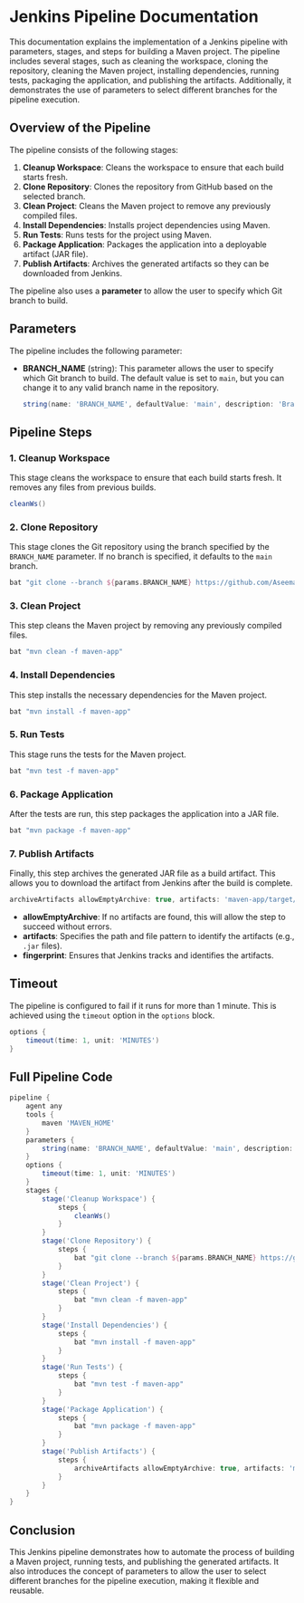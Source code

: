 
# Jenkins Pipeline Documentation

This documentation explains the implementation of a Jenkins pipeline with parameters, stages, and steps for building a Maven project. The pipeline includes several stages, such as cleaning the workspace, cloning the repository, cleaning the Maven project, installing dependencies, running tests, packaging the application, and publishing the artifacts. Additionally, it demonstrates the use of parameters to select different branches for the pipeline execution.

## Overview of the Pipeline

The pipeline consists of the following stages:

1. **Cleanup Workspace**: Cleans the workspace to ensure that each build starts fresh.
2. **Clone Repository**: Clones the repository from GitHub based on the selected branch.
3. **Clean Project**: Cleans the Maven project to remove any previously compiled files.
4. **Install Dependencies**: Installs project dependencies using Maven.
5. **Run Tests**: Runs tests for the project using Maven.
6. **Package Application**: Packages the application into a deployable artifact (JAR file).
7. **Publish Artifacts**: Archives the generated artifacts so they can be downloaded from Jenkins.

The pipeline also uses a **parameter** to allow the user to specify which Git branch to build.

## Parameters

The pipeline includes the following parameter:

- **BRANCH_NAME** (string): This parameter allows the user to specify which Git branch to build. The default value is set to `main`, but you can change it to any valid branch name in the repository.

  ```groovy
  string(name: 'BRANCH_NAME', defaultValue: 'main', description: 'Branch to build')
  ```

## Pipeline Steps

### 1. Cleanup Workspace

This stage cleans the workspace to ensure that each build starts fresh. It removes any files from previous builds.

```groovy
cleanWs()
```

### 2. Clone Repository

This stage clones the Git repository using the branch specified by the `BRANCH_NAME` parameter. If no branch is specified, it defaults to the `main` branch.

```groovy
bat "git clone --branch ${params.BRANCH_NAME} https://github.com/Aseemakram19/maven-app.git"
```

### 3. Clean Project

This step cleans the Maven project by removing any previously compiled files.

```groovy
bat "mvn clean -f maven-app"
```

### 4. Install Dependencies

This step installs the necessary dependencies for the Maven project.

```groovy
bat "mvn install -f maven-app"
```

### 5. Run Tests

This stage runs the tests for the Maven project.

```groovy
bat "mvn test -f maven-app"
```

### 6. Package Application

After the tests are run, this step packages the application into a JAR file.

```groovy
bat "mvn package -f maven-app"
```

### 7. Publish Artifacts

Finally, this step archives the generated JAR file as a build artifact. This allows you to download the artifact from Jenkins after the build is complete.

```groovy
archiveArtifacts allowEmptyArchive: true, artifacts: 'maven-app/target/*.jar', fingerprint: true
```

- **allowEmptyArchive**: If no artifacts are found, this will allow the step to succeed without errors.
- **artifacts**: Specifies the path and file pattern to identify the artifacts (e.g., `.jar` files).
- **fingerprint**: Ensures that Jenkins tracks and identifies the artifacts.

## Timeout

The pipeline is configured to fail if it runs for more than 1 minute. This is achieved using the `timeout` option in the `options` block.

```groovy
options {
    timeout(time: 1, unit: 'MINUTES')
}
```

## Full Pipeline Code

```groovy
pipeline {
    agent any
    tools {
        maven 'MAVEN_HOME'
    }
    parameters {
        string(name: 'BRANCH_NAME', defaultValue: 'main', description: 'Branch to build')
    }
    options {
        timeout(time: 1, unit: 'MINUTES')
    }
    stages {
        stage('Cleanup Workspace') {
            steps {
                cleanWs()
            }
        }
        stage('Clone Repository') {
            steps {
                bat "git clone --branch ${params.BRANCH_NAME} https://github.com/Aseemakram19/maven-app.git"
            }
        }
        stage('Clean Project') {
            steps {
                bat "mvn clean -f maven-app"
            }
        }
        stage('Install Dependencies') {
            steps {
                bat "mvn install -f maven-app"
            }
        }
        stage('Run Tests') {
            steps {
                bat "mvn test -f maven-app"
            }
        }
        stage('Package Application') {
            steps {
                bat "mvn package -f maven-app"
            }
        }
        stage('Publish Artifacts') {
            steps {
                archiveArtifacts allowEmptyArchive: true, artifacts: 'maven-app/target/*.jar', fingerprint: true
            }
        }
    }
}
```

## Conclusion

This Jenkins pipeline demonstrates how to automate the process of building a Maven project, running tests, and publishing the generated artifacts. It also introduces the concept of parameters to allow the user to select different branches for the pipeline execution, making it flexible and reusable.
